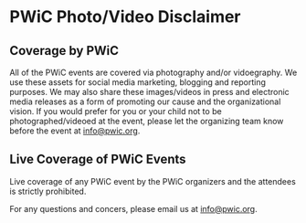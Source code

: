 # PWiC Photo/Video Disclaimer
## Coverage by PWiC
All of the PWiC events are covered via photography and/or vidoegraphy. We use these assets for social media marketing, blogging and reporting purposes. We may also share these images/videos in press and electronic media releases as a form of promoting our cause and the organizational vision. If you would prefer for you or your child not to be photographed/videoed at the event, please let the organizing team know before the event at info@pwic.org.

## Live Coverage of PWiC Events 
Live coverage of any PWiC event by the PWiC organizers and the attendees is strictly prohibited. 

For any questions and concers, please email us at info@pwic.org.

